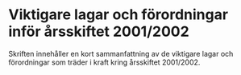 # Viktigare lagar och förordningar inför årsskiftet 2001/2002

Skriften innehåller en kort sammanfattning av de viktigare lagar och förordningar som träder i kraft kring årsskiftet 2001/2002.
